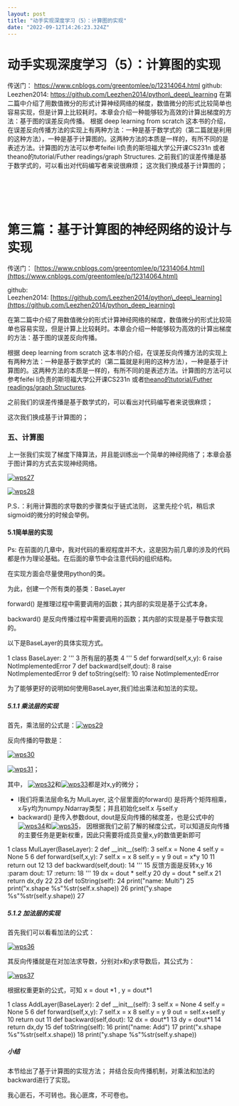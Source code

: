 ```yaml
---
layout: post
title: "动手实现深度学习（5）：计算图的实现"
date: "2022-09-12T14:26:23.324Z"
---
```

动手实现深度学习（5）：计算图的实现
==================

传送门： https://www.cnblogs.com/greentomlee/p/12314064.html github: Leezhen2014: https://github.com/Leezhen2014/python\_deep\_learning 在第二篇中介绍了用数值微分的形式计算神经网络的梯度，数值微分的形式比较简单也容易实现，但是计算上比较耗时。本章会介绍一种能够较为高效的计算出梯度的方法：基于图的误差反向传播。 根据 deep learning from scratch 这本书的介绍，在误差反向传播方法的实现上有两种方法：一种是基于数学式的（第二篇就是利用的这种方法），一种是基于计算图的。这两种方法的本质是一样的，有所不同的是表述方法。计算图的方法可以参考feifei li负责的斯坦福大学公开课CS231n 或者theano的tutorial/Futher readings/graph Structures. 之前我们的误差传播是基于数学式的，可以看出对代码编写者来说很麻烦； 这次我们换成基于计算图的；

 [](https://www.cnblogs.com/greentomlee/p/12314064.html)
========================================================

第三篇：基于计算图的神经网络的设计与实现
====================

传送门： [https://www.cnblogs.com/greentomlee/p/12314064.html](https://www.cnblogs.com/greentomlee/p/12314064.html)

github: Leezhen2014: [https://github.com/Leezhen2014/python\_deep\_learning](https://github.com/Leezhen2014/python_deep_learning)

在第二篇中介绍了用数值微分的形式计算神经网络的梯度，数值微分的形式比较简单也容易实现，但是计算上比较耗时。本章会介绍一种能够较为高效的计算出梯度的方法：基于图的误差反向传播。

根据 deep learning from scratch 这本书的介绍，在误差反向传播方法的实现上有两种方法：一种是基于数学式的（第二篇就是利用的这种方法），一种是基于计算图的。这两种方法的本质是一样的，有所不同的是表述方法。计算图的方法可以参考feifei li负责的斯坦福大学公开课CS231n 或者[theano的tutorial/Futher readings/graph Structures](http://deeplearning.net/software/theano_versions/dev/extending/graphstructures.html).

之前我们的误差传播是基于数学式的，可以看出对代码编写者来说很麻烦；

这次我们换成基于计算图的；

### 五、**计算图**

上一张我们实现了梯度下降算法，并且能训练出一个简单的神经网络了；本章会基于图计算的方式去实现神经网络。

[![wps27](https://img2022.cnblogs.com/blog/529380/202209/529380-20220912172040249-503386113.png "wps27")](https://img2022.cnblogs.com/blog/529380/202209/529380-20220912172039551-123424848.png)

[![wps28](https://img2022.cnblogs.com/blog/529380/202209/529380-20220912172041566-637070834.jpg "wps28")](https://img2022.cnblogs.com/blog/529380/202209/529380-20220912172040833-1280051126.jpg)

P.S．：利用计算图的求导数的步骤类似于链式法则， 这里先挖个坑，稍后求sigmoid的微分的时候会举例。

#### 5.1简单层的实现

Ps: 在前面的几章中，我对代码的重视程度并不大，这是因为前几章的涉及的代码都是作为理论基础。在后面的章节中会注意代码的组织结构。

在实现方面会尽量使用python的类。

为此，创建一个所有类的基类：BaseLayer

forward() 是推理过程中需要调用的函数；其内部的实现是基于公式本身。

backward() 是反向传播过程中需要调用的函数；其内部的实现是基于导数实现的。

以下是BaseLayer的具体实现方式。

  1 class BaseLayer:
  2     '''
  3     所有层的基类
  4     '''
  5     def forward(self,x,y):
  6         raise NotImplementedError
  7     def backward(self,dout):
  8         raise NotImplementedError
  9     def toString(self):
 10         raise NotImplementedError

为了能够更好的说明如何使用BaseLayer,我们给出乘法和加法的实现。

##### 5.1.1 乘法层的实现

首先，乘法层的公式是：[![wps29](https://img2022.cnblogs.com/blog/529380/202209/529380-20220912172042409-1238821738.png "wps29")](https://img2022.cnblogs.com/blog/529380/202209/529380-20220912172041924-1114547024.png)

反向传播的导数是：

[![wps30](https://img2022.cnblogs.com/blog/529380/202209/529380-20220912172043297-777295807.png "wps30")](https://img2022.cnblogs.com/blog/529380/202209/529380-20220912172042814-47346807.png)

[![wps31](https://img2022.cnblogs.com/blog/529380/202209/529380-20220912172044166-2008747562.png "wps31")](https://img2022.cnblogs.com/blog/529380/202209/529380-20220912172043708-977342116.png)；

其中， [![wps32](https://img2022.cnblogs.com/blog/529380/202209/529380-20220912172045283-647117911.png "wps32")](https://img2022.cnblogs.com/blog/529380/202209/529380-20220912172044607-1954787026.png)和[![wps33](https://img2022.cnblogs.com/blog/529380/202209/529380-20220912172046197-261508430.png "wps33")](https://img2022.cnblogs.com/blog/529380/202209/529380-20220912172045726-990381377.png)都是对x,y的微分；

*   l我们将乘法层命名为 MulLayer, 这个层里面的forward() 是将两个矩阵相乘，x与y均为numpy.Ndarray类型；并且初始化self.x 与self.y
*   backward() 是传入参数dout, dout是反向传播的梯度差，也是公式中的[![wps34](https://img2022.cnblogs.com/blog/529380/202209/529380-20220912172047229-800969889.png "wps34")](https://img2022.cnblogs.com/blog/529380/202209/529380-20220912172046710-1993443049.png)和[![wps35](https://img2022.cnblogs.com/blog/529380/202209/529380-20220912172048250-1685506984.png "wps35")](https://img2022.cnblogs.com/blog/529380/202209/529380-20220912172047700-1615162181.png)， 因根据我们之前了解的梯度公式，可以知道反向传播的主要任务是更新权重，因此只需要将成员变量x,y的数值更新即可

  1 class MulLayer(BaseLayer):
  2     def \_\_init\_\_(self):
  3         self.x = None
  4         self.y = None
  5 
  6     def forward(self,x,y):
  7         self.x = x
  8         self.y = y
  9         out = x\*y
 10 
 11         return out
 12 
 13     def backward(self,dout):
 14         '''
 15         反馈方面是反转x,y
 16         :param dout:
 17         :return:
 18         '''
 19         dx = dout \* self.y
 20         dy = dout \* self.x
 21         return  dx,dy
 22 
 23     def toString(self):
 24         print("name: Multi")
 25         print("x.shape %s"%str(self.x.shape))
 26         print("y.shape %s"%str(self.y.shape))
 27 

##### 5.1.2 加法层的实现

首先我们可以看看加法的公式：

[![wps36](https://img2022.cnblogs.com/blog/529380/202209/529380-20220912172049201-1504049960.png "wps36")](https://img2022.cnblogs.com/blog/529380/202209/529380-20220912172048737-501823995.png)

其反向传播就是在对加法求导数，分别对x和y求导数后，其公式为：

[![wps37](https://img2022.cnblogs.com/blog/529380/202209/529380-20220912172050168-2134579258.png "wps37")](https://img2022.cnblogs.com/blog/529380/202209/529380-20220912172049749-2138138229.png)

根据权重更新的公式，可知 x = dout \*1 , y = dout\*1

  1 class AddLayer(BaseLayer):
  2     def \_\_init\_\_(self):
  3         self.x = None
  4         self.y = None
  5 
  6     def forward(self,x,y):
  7         self.x = x
  8         self.y = y
  9         out = self.x+self.y
 10         return  out
 11     def backward(self,dout):
 12         dx = dout\*1
 13         dy = dout\*1
 14         return dx,dy
 15     def toString(self):
 16         print("name: Add")
 17         print("x.shape %s"%str(self.x.shape))
 18         print("y.shape %s"%str(self.y.shape))

##### 小结

本节给出了基于计算图的实现方法； 并结合反向传播机制，对乘法和加法的backward进行了实现。

我心匪石，不可转也。我心匪席，不可卷也。